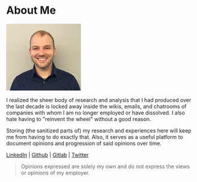 # About Me

![Headshot of myself][1]

I realized the sheer body of research and analysis that I had produced over the
last decade is locked away inside the wikis, emails, and chatrooms of companies
with whom I am no longer employed or have dissolved. I also hate having to
"reinvent the wheel" without a good reason.

Storing (the sanitized parts of) my research and experiences here will keep me
from having to do exactly that. Also, it serves as a useful platform to document
opinions and progression of said opinions over time.

[LinkedIn][2] | [Github][3] | [Gitlab][4] | [Twitter][5]

>Opinions expressed are solely my own and do not express the views or opinions
>of my employer.

[1]:Headshot.jpg
[2]:https://www.linkedin.com/in/davisty
[3]:https://github.com/tydavis/
[4]:https://gitlab.com/tydavis
[5]:https://twitter.com/tydavis313
